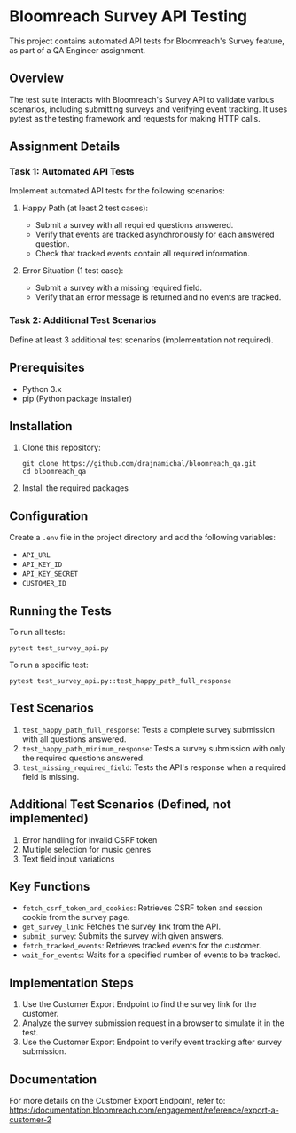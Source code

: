 # Bloomreach Survey API Testing

This project contains automated API tests for Bloomreach's Survey feature, as part of a QA Engineer assignment.

## Overview

The test suite interacts with Bloomreach's Survey API to validate various scenarios, including submitting surveys and verifying event tracking. It uses pytest as the testing framework and requests for making HTTP calls.

## Assignment Details

### Task 1: Automated API Tests

Implement automated API tests for the following scenarios:

1. Happy Path (at least 2 test cases):
   - Submit a survey with all required questions answered.
   - Verify that events are tracked asynchronously for each answered question.
   - Check that tracked events contain all required information.

2. Error Situation (1 test case):
   - Submit a survey with a missing required field.
   - Verify that an error message is returned and no events are tracked.

### Task 2: Additional Test Scenarios

Define at least 3 additional test scenarios (implementation not required).

## Prerequisites

- Python 3.x
- pip (Python package installer)

## Installation

1. Clone this repository:
   ```
   git clone https://github.com/drajnamichal/bloomreach_qa.git
   cd bloomreach_qa
   ```

2. Install the required packages

## Configuration

Create a `.env` file in the project directory and add the following variables:

- `API_URL`
- `API_KEY_ID`
- `API_KEY_SECRET`
- `CUSTOMER_ID`

## Running the Tests

To run all tests:

```
pytest test_survey_api.py
```

To run a specific test:

```
pytest test_survey_api.py::test_happy_path_full_response
```

## Test Scenarios

1. `test_happy_path_full_response`: Tests a complete survey submission with all questions answered.
2. `test_happy_path_minimum_response`: Tests a survey submission with only the required questions answered.
3. `test_missing_required_field`: Tests the API's response when a required field is missing.

## Additional Test Scenarios (Defined, not implemented)

1. Error handling for invalid CSRF token
2. Multiple selection for music genres
3. Text field input variations

## Key Functions

- `fetch_csrf_token_and_cookies`: Retrieves CSRF token and session cookie from the survey page.
- `get_survey_link`: Fetches the survey link from the API.
- `submit_survey`: Submits the survey with given answers.
- `fetch_tracked_events`: Retrieves tracked events for the customer.
- `wait_for_events`: Waits for a specified number of events to be tracked.

## Implementation Steps

1. Use the Customer Export Endpoint to find the survey link for the customer.
2. Analyze the survey submission request in a browser to simulate it in the test.
3. Use the Customer Export Endpoint to verify event tracking after survey submission.

## Documentation

For more details on the Customer Export Endpoint, refer to:
https://documentation.bloomreach.com/engagement/reference/export-a-customer-2